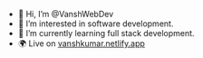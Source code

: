 - 👋 Hi, I’m @VanshWebDev
- 👀 I’m interested in software development.
- 🌱 I’m currently learning full stack development.
- 🌍 Live on [vanshkumar.netlify.app](https://vanshkumar.netlify.app/)
<!---
VanshWebDev/VanshWebDev is a ✨ special ✨ repository because its `README.md` (this file) appears on your GitHub profile.
You can click the Preview link to take a look at your changes.
--->
